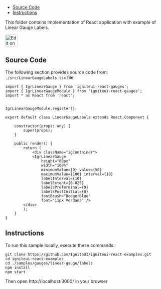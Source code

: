 <!-- NOTE: do not change this file because it will be auto re-generated from template file: -->
<!-- https://github.com/IgniteUI/igniteui-react-examples/tree/master/sample-template-files/ReadMe.md -->

<!-- ## Table of Contents -->
<!-- - [Sample Preview](#Sample-Preview) -->
- [Source Code](#Source-Code)
- [Instructions](#Instructions)

This folder contains implementation of React application with example of Linear Gauge Labels.
<!-- in the Linear Gauge component -->
<!-- [Linear Gauge](https://infragistics.com/Reactsite/components/linear-gauge.html) -->

<html lang="en" xmlns="http://www.w3.org/1999/xhtml">
    <body>
        <a target="_blank" href="https://codesandbox.io/s/github/IgniteUI/igniteui-react-examples/tree/master/samples/gauges/linear-gauge/labels?fontsize=14&hidenavigation=1&theme=dark&view=preview&file=/src/LinearGaugeLabels.tsx" rel="noopener noreferrer">
            <img height="40px" style="border-radius: 0.25rem" alt="Edit on CodeSandbox" src="https://static.infragistics.com/xplatform/images/sandbox/code.png"/>
        </a>
        <!-- <a target="_blank"
href="https://codesandbox.io/s/github/IgniteUI/igniteui-react-examples/tree/master/samples/maps/geo-map/binding-csv-points?fontsize=14&hidenavigation=1&theme=dark&view=preview">
            <img alt="Edit Sample" src="https://codesandbox.io/static/img/play-codesandbox.svg"/>
        </a> -->
        <!-- <a target="_blank" style="margin-left: 0.5rem"
href="https://codesandbox.io/embed/github/IgniteUI/igniteui-react-examples/tree/master/samples/gauges/linear-gauge/labels?fontsize=14&hidenavigation=1&theme=dark&view=preview&file=/src/LinearGaugeLabels.tsx">
            <img height="40px" style="border-radius: 5px" alt="View on CodeSandbox" src="https://static.infragistics.com/xplatform/images/sandbox/view.png"/>
        </a> -->
        <!-- <a target="_blank"
href="https://codesandbox.io/embed/github/IgniteUI/igniteui-react-examples/tree/master/samples/maps/geo-map/binding-csv-points?fontsize=14&hidenavigation=1&theme=dark&view=preview">
            <img alt="View on CodeSandbox" src="https://static.infragistics.com/xplatform/images/sandbox/view.png"/>
        </a>
https://codesandbox.io/embed/react-treemap-overview-rtb45
https://codesandbox.io/static/img/play-codesandbox.svg
https://codesandbox.io/embed/react-treemap-overview-rtb45?view=browser -->
    </body>
</html>

<!-- ## Sample Preview -->

<!-- <iframe
  src="https://codesandbox.io/embed/github/IgniteUI/igniteui-react-examples/tree/master/samples/gauges/linear-gauge/labels?fontsize=14&hidenavigation=1&theme=dark&view=preview&file=/src/LinearGaugeLabels.tsx"
  style="width:100%; height:400px; border:0; border-radius: 4px; overflow:hidden;"
  allow="accelerometer; ambient-light-sensor; camera; encrypted-media; geolocation; gyroscope; hid; microphone; midi; payment; usb; vr"
  sandbox="allow-forms allow-modals allow-popups allow-presentation allow-same-origin allow-scripts"
></iframe> -->

## Source Code

The following section provides source code from:
`./src/LinearGaugeLabels.tsx` file:

```tsx
import { IgrLinearGauge } from 'igniteui-react-gauges';
import { IgrLinearGaugeModule } from 'igniteui-react-gauges';
import * as React from 'react';


IgrLinearGaugeModule.register();

export default class LinearGaugeLabels extends React.Component {

    constructor(props: any) {
        super(props);
    }

    public render() {
        return (
            <div className="igContainer">
            <IgrLinearGauge
                height="80px"
                width="100%"
                minimumValue={0} value={50}
                maximumValue={100} interval={10}
                labelInterval={10}
                labelExtent={0.025}
                labelsPreTerminal={0}
                labelsPostInitial={0}
                fontBrush="DodgerBlue"
                font="11px Verdana" />
        </div>
        );
    }
}
```

## Instructions
To run this sample locally, execute these commands:

```
git clone https://github.com/IgniteUI/igniteui-react-examples.git
cd igniteui-react-examples
cd ./samples/gauges/linear-gauge/labels
npm install
npm start

```

Then open http://localhost:3000/ in your browser

